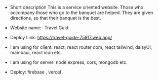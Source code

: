 * Short description
This is a service oriented website. Those who accompany those who go to the banquet are helped. They are given directions, so that their banquet is the best.

* Website name:- Travel Guid

* Deploy Link: https://travel-guide-759f7.web.app/

* I am using for client: react, react router dom, react tailwind, daisyUi, mambaui, react icon etc.

* I am using for server: node express, cors, mongodb etc.

* Deploy: firebase , vercel .
